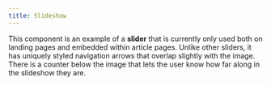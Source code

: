 ```yaml
---
title: Slideshow
---
```

This component is an example of a **slider** that is currently only used both on landing pages and embedded within article pages.
Unlike other sliders, it has uniquely styled navigation arrows that overlap slightly with the image. There is a counter below the image that lets the user know how far along in the slideshow they are.